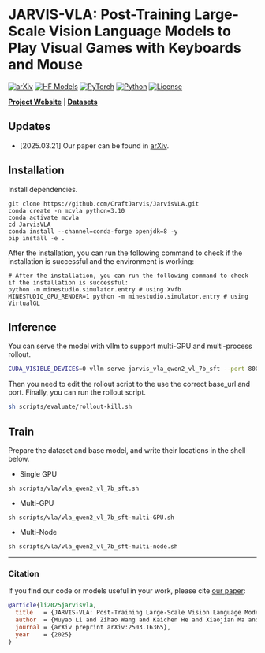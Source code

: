 # JARVIS-VLA: Post-Training Large-Scale Vision Language Models to Play Visual Games with Keyboards and Mouse

[![arXiv](https://img.shields.io/badge/arXiv-2503.16365-df2a2a.svg?style=for-the-badge)](https://arxiv.org/pdf/2503.16365)
[![HF Models](https://img.shields.io/badge/%F0%9F%A4%97-Models-yellow?style=for-the-badge)](https://huggingface.co/collections/CraftJarvis/jarvis-vla-v1-67dc157a99d011efd7d7f7e4)
[![PyTorch](https://img.shields.io/badge/PyTorch-2.2.0-EE4C2C.svg?style=for-the-badge&logo=pytorch)](https://pytorch.org/get-started/locally/)
[![Python](https://img.shields.io/badge/python-3.10-blue?style=for-the-badge)](https://www.python.org)
[![License](https://img.shields.io/github/license/TRI-ML/prismatic-vlms?style=for-the-badge)](LICENSE)

[**Project Website**](https://craftjarvis.github.io/JarvisVLA/) | [**Datasets**](https://huggingface.co/datasets/CraftJarvis/minecraft-vla-sft) 

## Updates

* [2025.03.21] Our paper can be found in [arXiv](https://arxiv.org/pdf/2503.16365).

## Installation
Install dependencies.
```shell
git clone https://github.com/CraftJarvis/JarvisVLA.git
conda create -n mcvla python=3.10
conda activate mcvla
cd JarvisVLA
conda install --channel=conda-forge openjdk=8 -y
pip install -e .
```

After the installation, you can run the following command to check if the installation is successful and the environment is working:

```shell
# After the installation, you can run the following command to check if the installation is successful:
python -m minestudio.simulator.entry # using Xvfb
MINESTUDIO_GPU_RENDER=1 python -m minestudio.simulator.entry # using VirtualGL
```

## Inference 

You can serve the model with vllm to support multi-GPU and multi-process rollout.
```sh
CUDA_VISIBLE_DEVICES=0 vllm serve jarvis_vla_qwen2_vl_7b_sft --port 8000
```

Then you need to edit the rollout script to the use the correct base_url and port. 
Finally, you can run the rollout script.
```sh
sh scripts/evaluate/rollout-kill.sh
```

## Train

Prepare the dataset and base model, and write their locations in the shell below.

- Single GPU
```shell
sh scripts/vla/vla_qwen2_vl_7b_sft.sh
```
- Multi-GPU
```shell
sh scripts/vla/vla_qwen2_vl_7b_sft-multi-GPU.sh
```
- Multi-Node
```shell
sh scripts/vla/vla_qwen2_vl_7b_sft-multi-node.sh
```

---

### Citation

If you find our code or models useful in your work, please cite [our paper](https://arxiv.org/abs/2406.09246):

```bibtex
@article{li2025jarvisvla,
  title   = {JARVIS-VLA: Post-Training Large-Scale Vision Language Models to Play Visual Games with Keyboards and Mouse},
  author  = {Muyao Li and Zihao Wang and Kaichen He and Xiaojian Ma and Yitao Liang},
  journal = {arXiv preprint arXiv:2503.16365}, 
  year    = {2025}
}
```
